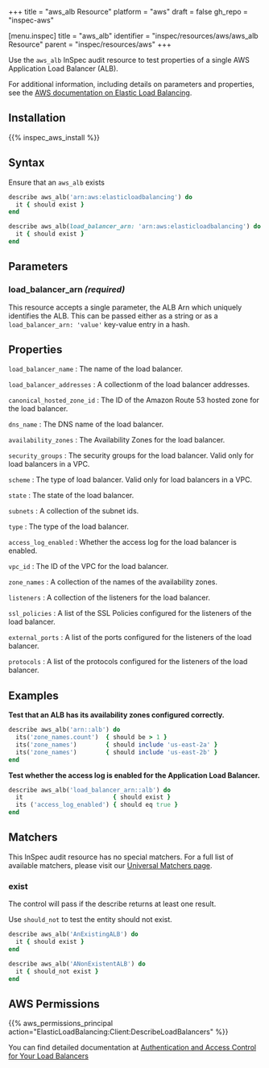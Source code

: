 +++
title = "aws_alb Resource"
platform = "aws"
draft = false
gh_repo = "inspec-aws"

[menu.inspec]
title = "aws_alb"
identifier = "inspec/resources/aws/aws_alb Resource"
parent = "inspec/resources/aws"
+++

Use the `aws_alb` InSpec audit resource to test properties of a single AWS Application Load Balancer (ALB).

For additional information, including details on parameters and properties, see the [AWS documentation on Elastic Load Balancing](https://docs.aws.amazon.com/elasticloadbalancing/latest/APIReference).

## Installation

{{% inspec_aws_install %}}

## Syntax

Ensure that an `aws_alb` exists

```ruby
describe aws_alb('arn:aws:elasticloadbalancing') do
  it { should exist }
end
```

```ruby
describe aws_alb(load_balancer_arn: 'arn:aws:elasticloadbalancing') do
  it { should exist }
end
```

## Parameters

### load_balancer_arn _(required)_

This resource accepts a single parameter, the ALB Arn which uniquely identifies the ALB.
This can be passed either as a string or as a `load_balancer_arn: 'value'` key-value entry in a hash.

## Properties

`load_balancer_name`
: The name of the load balancer.

`load_balancer_addresses`
: A collectionm of the load balancer addresses.

`canonical_hosted_zone_id`
: The ID of the Amazon Route 53 hosted zone for the load balancer.

`dns_name`
: The DNS name of the load balancer.

`availability_zones`
: The Availability Zones for the load balancer.

`security_groups`
: The security groups for the load balancer. Valid only for load balancers in a VPC.

`scheme`
: The type of load balancer. Valid only for load balancers in a VPC.

`state`
: The state of the load balancer.

`subnets`
: A collection of the subnet ids.

`type`
: The type of the load balancer.

`access_log_enabled`
: Whether the access log for the load balancer is enabled.

`vpc_id`
: The ID of the VPC for the load balancer.

`zone_names`
: A collection of the names of the availability zones.

`listeners`
: A collection of the listeners for the load balancer.

`ssl_policies`
: A list of the SSL Policies configured for the listeners of the load balancer.

`external_ports`
: A list of the ports configured for the listeners of the load balancer.

`protocols`
: A list of the protocols configured for the listeners of the load balancer.

## Examples

**Test that an ALB has its availability zones configured correctly.**

```ruby
describe aws_alb('arn::alb') do
  its('zone_names.count')  { should be > 1 }
  its('zone_names')        { should include 'us-east-2a' }
  its('zone_names')        { should include 'us-east-2b' }
end
```

**Test whether the access log is enabled for the Application Load Balancer.**

```ruby
describe aws_alb('load_balancer_arn::alb') do
  it                         { should exist }
  its ('access_log_enabled') { should eq true }
end
```

## Matchers

This InSpec audit resource has no special matchers. For a full list of available matchers, please visit our [Universal Matchers page](https://www.inspec.io/docs/reference/matchers/).

### exist

The control will pass if the describe returns at least one result.

Use `should_not` to test the entity should not exist.

```ruby
describe aws_alb('AnExistingALB') do
  it { should exist }
end
```

```ruby
describe aws_alb('ANonExistentALB') do
  it { should_not exist }
end
```

## AWS Permissions

{{% aws_permissions_principal action="ElasticLoadBalancing:Client:DescribeLoadBalancers" %}}

You can find detailed documentation at [Authentication and Access Control for Your Load Balancers](https://docs.aws.amazon.com/elasticloadbalancing/latest/userguide/load-balancer-authentication-access-control.html)

